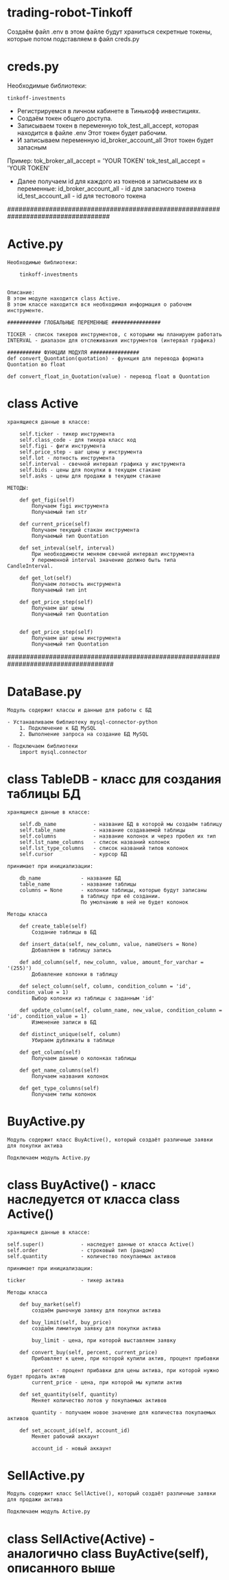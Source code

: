 # trading-robot-Tinkoff

Создаём файл .env
в этом файле будут храниться секретные токены, которые потом подставляем в 
файл creds.py

# creds.py
Необходимые библиотеки:

    tinkoff-investments


- Регистрируемся в личном кабинете в Тинькофф инвестициях.
- Создаём токен общего доступа.
- Записываем токен в переменную tok_test_all_accept, которая находится в файле .env
    Этот токен будет рабочим.
- И записываем переменную id_broker_account_all
    Этот токен будет запасным

Пример:
tok_broker_all_accept = 'YOUR TOKEN'
tok_test_all_accept = 'YOUR TOKEN'

- Далее получаем id для каждого из токенов и записываем их в переменные:
    id_broker_account_all - id для запасного токена
    id_test_account_all - id для тестового токена

###################################################################################
# Active.py

    Необходимые библиотеки:
    
        tinkoff-investments
    
    
    Описание: 
    В этом модуле находится class Active.
    В этом классе находится вся необходимая информация о рабочем инструменте.
    
    ########### ГЛОБАЛЬНЫЕ ПЕРЕМЕННЫЕ ################
    
    TICKER - список тикеров инструментов, с которыми мы планируем работать
    INTERVAL - диапазон для отслеживания инструментов (интервал графика)
    
    ########### ФУНКЦИИ МОДУЛЯ ################
    def convert_Quontation(quotation) - функция для перевода формата Quontation во float
    
    def convert_float_in_Quotation(value) - перевод float в Quontation

# class Active

    хранящиеся данные в классе: 
    
        self.ticker - тикер инструмента 
        self.class_code - для тикера класс код
        self.figi - фиги инструмента
        self.price_step - шаг цены у инструмента
        self.lot - лотность инструмента
        self.interval - свечной интервал графика у инструмента
        self.bids - цены для покупки в текущем стакане
        self.asks - цены для продажи в текущем стакане

    МЕТОДЫ: 
        
        def get_figi(self)
            Получаем figi инструмента 
            Получаемый тип str

        def current_price(self)
            Получаем текущий стакан инструмента
            Получаемый тип Quontation

        def set_inteval(self, interval)
            При необходимости меняем свечной интервал инструмента
            У переменной interval значение должно быть типа CandleInterval.

        def get_lot(self)
            Получаем лотность инструмента
            Получаемый тип int

        def get_price_step(self)
            Получаем шаг цены
            Получаемый тип Quontation
            

        def get_price_step(self)
            Получаем шаг цены инструмента
            Получаемый тип Quontation

####################################################################################
# DataBase.py

    Модуль содержит классы и данные для работы с БД

    - Устанавливаем библиотеку mysql-connector-python
        1. Подключение к БД MySQL
        2. Выполнение запроса на создание БД MySQL

    - Подключаем библиотеки 
        import mysql.connector

# class TableDB - класс для создания таблицы БД

    хранящиеся данные в классе: 

        self.db_name            - название БД в которой мы создаём таблицу
        self.table_name         - название создаваемой таблицы
        self.columns            - название колонок и через пробел их тип
        self.lst_name_columns   - список названий колонок
        self.lst_type_columns   - список названий типов колонок
        self.cursor             - курсор БД        

    принимает при инициализации:
        
        db_name             - название БД
        table_name          - название таблицы
        columns = None      - колонки таблицы, которые будут записаны
                            в таблицу при её создании. 
                            По умолчанию в ней не будет колонок

    Методы класса

        def create_table(self) 
            Создание таблицы в БД
        
        def insert_data(self, new_column, value, nameUsers = None)
            Добавляем в таблицу запись

        def add_column(self, new_column, value, amount_for_varchar = '(255)')
            Добавление колонки в таблицу

        def select_column(self, column, condition_column = 'id', condition_value = 1)
            Выбор колонки из таблицы с заданным 'id'

        def update_column(self, column_name, new_value, condition_column = 'id', condition_value = 1)
            Изменение записи в БД

        def distinct_unique(self, column)
            Убираем дубликаты в таблице

        def get_column(self) 
            Получаем данные о колонках таблицы

        def get_name_columns(self)
            Получаем названия колонок

        def get_type_columns(self)
            Получаем типы колонок

# BuyActive.py

    Модуль содержит класс BuyActive(), который создаёт различные заявки для покупки актива

    Подключаем модуль Active.py

# class BuyActive() - класс наследуется от класса class Active()
    
    хранящиеся данные в классе: 
    
    self.super()            - наследует данные от класса Active()
    self.order              - строковый тип (рандом)
    self.quantity           - количество покупаемых активов

    принимает при инициализации:

    ticker                  - тикер актива

    Методы класса

        def buy_market(self) 
            создаём рыночную заявку для покупки актива
        
        def buy_limit(self, buy_price)
            создаём лимитную заявку для покупки актива

            buy_limit - цена, при которой выставляем заявку

        def convert_buy(self, percent, current_price)
            Прибавляет к цене, при которой купили актив, процент прибавки

            percent - процент прибавки для цены актива, при которой нужно будет продать актив
            current_price - цена, при которой мы купили актив

        def set_quantity(self, quantity)
            Меняет количество лотов у покупаемых активов

            quantity - получаем новое значение для количества покупаемых активов

        def set_account_id(self, account_id)
            Меняет рабочий аккаунт
    
            account_id - новый аккаунт



# SellActive.py

    Модуль содержит класс SellActive(), который создаёт различные заявки для продажи актива

    Подключаем модуль Active.py

# class SellActive(Active) - аналогично class BuyActive(self), описанного выше
